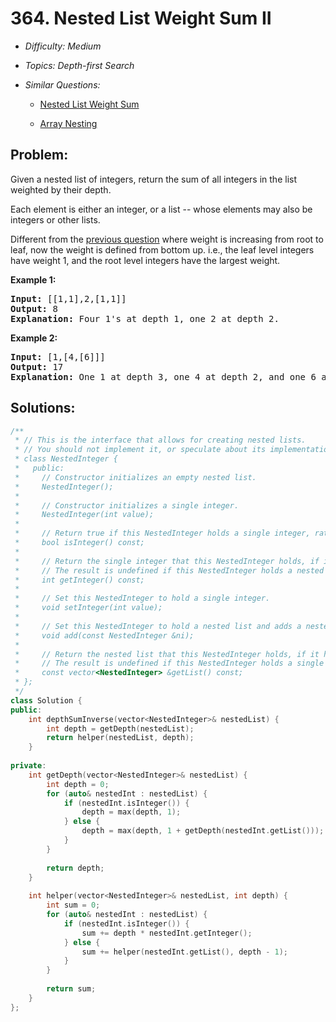 # 364. Nested List Weight Sum II

* *Difficulty: Medium*

* *Topics: Depth-first Search*

* *Similar Questions:*

  * [Nested List Weight Sum](nested-list-weight-sum.md)

  * [Array Nesting](array-nesting.md)

## Problem:

<p>Given a nested list of integers, return the sum of all integers in the list weighted by their depth.</p>

<p>Each element is either an integer, or a list -- whose elements may also be integers or other lists.</p>

<p>Different from the <a href="https://leetcode.com/problems/nested-list-weight-sum/">previous question</a> where weight is increasing from root to leaf, now the weight is defined from bottom up. i.e., the leaf level integers have weight 1, and the root level integers have the largest weight.</p>

<p><strong>Example 1:</strong></p>

<div>
<pre>
<strong>Input: </strong><span id="example-input-1-1">[[1,1],2,[1,1]]</span>
<strong>Output: </strong><span id="example-output-1">8 
<strong>Explanation: </strong>F</span>our 1&#39;s at depth 1, one 2 at depth 2.
</pre>

<div>
<p><strong>Example 2:</strong></p>

<pre>
<strong>Input: </strong><span id="example-input-2-1">[1,[4,[6]]]</span>
<strong>Output: </strong><span id="example-output-2">17 
<strong>Explanation:</strong> O</span>ne 1 at depth 3, one 4 at depth 2, and one 6 at depth 1; 1*3 + 4*2 + 6*1 = 17.
</pre>
</div>
</div>

## Solutions:

```c++
/**
 * // This is the interface that allows for creating nested lists.
 * // You should not implement it, or speculate about its implementation
 * class NestedInteger {
 *   public:
 *     // Constructor initializes an empty nested list.
 *     NestedInteger();
 *
 *     // Constructor initializes a single integer.
 *     NestedInteger(int value);
 *
 *     // Return true if this NestedInteger holds a single integer, rather than a nested list.
 *     bool isInteger() const;
 *
 *     // Return the single integer that this NestedInteger holds, if it holds a single integer
 *     // The result is undefined if this NestedInteger holds a nested list
 *     int getInteger() const;
 *
 *     // Set this NestedInteger to hold a single integer.
 *     void setInteger(int value);
 *
 *     // Set this NestedInteger to hold a nested list and adds a nested integer to it.
 *     void add(const NestedInteger &ni);
 *
 *     // Return the nested list that this NestedInteger holds, if it holds a nested list
 *     // The result is undefined if this NestedInteger holds a single integer
 *     const vector<NestedInteger> &getList() const;
 * };
 */
class Solution {
public:
    int depthSumInverse(vector<NestedInteger>& nestedList) {
        int depth = getDepth(nestedList);
        return helper(nestedList, depth);
    }
    
private:
    int getDepth(vector<NestedInteger>& nestedList) {
        int depth = 0;
        for (auto& nestedInt : nestedList) {
            if (nestedInt.isInteger()) {
                depth = max(depth, 1);
            } else {
                depth = max(depth, 1 + getDepth(nestedInt.getList()));
            }
        }
        
        return depth;
    }
    
    int helper(vector<NestedInteger>& nestedList, int depth) {
        int sum = 0;
        for (auto& nestedInt : nestedList) {
            if (nestedInt.isInteger()) {
                sum += depth * nestedInt.getInteger();
            } else {
                sum += helper(nestedInt.getList(), depth - 1);
            }
        }
        
        return sum;
    }
};
```
